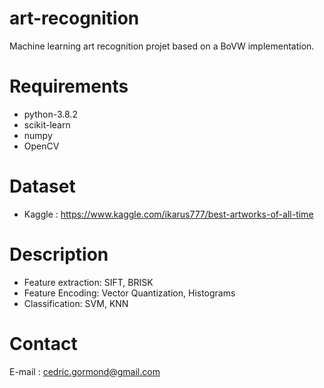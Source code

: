 # art-recognition

Machine learning art recognition projet based on a BoVW implementation.

# Requirements
- python-3.8.2
- scikit-learn
- numpy
- OpenCV

# Dataset
- Kaggle : https://www.kaggle.com/ikarus777/best-artworks-of-all-time

# Description
- Feature extraction: SIFT, BRISK
- Feature Encoding: Vector Quantization, Histograms
- Classification: SVM, KNN

# Contact
E-mail : cedric.gormond@gmail.com
